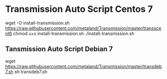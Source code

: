 Transmission Auto Script Centos 7
============

wget -O install-transmission.sh https://raw.githubusercontent.com/metaland/Transmission/master/transscent6
chmod u+x install-transmission.sh
./install-transmission.sh




Tansmission Auto Script Debian 7
------------



wget https://raw.githubusercontent.com/metaland/Transmission/master/transdeb7.sh
sh transdeb7.sh

